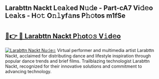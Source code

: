 ## Larabttn Nackt L𝚎a𝚔ed N𝚞𝚍e - Part-cA7 Vi𝚍𝚎o L𝚎a𝚔s - H𝚘𝚝 O𝚗𝚕yf𝚊ns P𝚑𝚘tos m1fSe

# <h2><a href="http://kf2u76c.oniu.top/?m=Larabttn+Nackt">🔗👉 🔴 Larabttn Nackt P𝚑ot𝚘𝚜 V𝚒d𝚎o</a></h2>

[![Larabttn Nackt Nu𝚍e𝚜](https://i.imgur.com/0qMVB7G.gif)](http://kf2u76c.oniu.top/?m=Larabttn+Nackt)
Virtual performer and multimedia artist Larabttn Nackt, acclaimed for distributing dance and lifestyle inspiration through popular dance trends and brief films. Trailblazing technologist Larabttn Nackt, recognized for their innovative solutions and commitment to advancing technology.  
